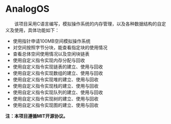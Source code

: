 # AnalogOS

&emsp;&emsp;该项目采用C语言编写，模拟操作系统的内存管理，以及各种数据结构的自定义及使用，具体功能如下：

- 使用指针申请100MB空间模拟操作系统
- 对空间按照字节分块，能查看指定块的使用情况
- 查看总体空间使用情况以及空闲块链表
- 使用自定义指令实现内存分配与回收
- 使用自定义指令实现链表的建立、使用与回收
- 使用自定义指令实现数组的建立、使用与回收
- 使用自定义指令实现堆的建立、使用与回收
- 使用自定义指令实现栈的建立、使用与回收
- 使用自定义指令实现队列的建立、使用与回收
- 使用自定义指令实现树的建立、使用与回收
- 使用自定义指令实现图的建立、使用与回收

**注：本项目遵循MIT开源协议。**

